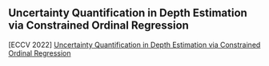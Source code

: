 ## Uncertainty Quantification in Depth Estimation via Constrained Ordinal Regression
[ECCV 2022] [Uncertainty Quantification in Depth Estimation via Constrained Ordinal Regression](https://www.ecva.net/papers/eccv_2022/papers_ECCV/papers/136620229.pdf)
